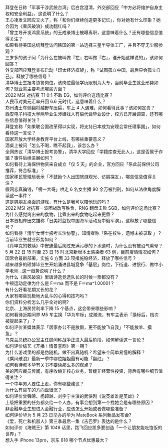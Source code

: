 拜登在日称「军事干涉武统台湾」后白宫澄清，外交部回应「中方必将维护自身主权和安全利益」，这说明了什么？  
王心凌发文回应又火了，称「和你们继续创造更多记忆」，你对她有什么印象？她会因为《乘风破浪》成功翻红吗？  
「曾主导开发鸿蒙系统」的王成录博士被曝离职，这意味着什么？还有哪些信息值得关注？  
如果看待美国总统拜登访问韩国的第一站选择三星半导体工厂，并且不穿无尘服参观？  
三岁多的孩子问「为什么左被叫做『左』右叫做『右』，谁开始这样说的」，该如何回答？  
外交部回应拜登宣布启动「印太经济框架」，称「试图孤立中国，最后只会孤立自己」，释放了哪些信号？  
清华博士生报考协警岗位，该岗位最低学历限制为大专，当前毕业生就业形势如何？就业需主要考虑哪些方面？  
2022 MSI 对抗赛 T1 0:1 不敌 EG，如何评价这场比赛？  
人民币对美元汇率升回 6.6 元时代，这意味着什么？  
郑州渣土车侧翻将越野车压扁，车上 4 人遇难，如何看待此事？该如何定责？  
西安电子科技大学两毕业生涉嫌找人有偿代做毕业设计，校方已开展调查，还有哪些信息值得关注？  
拜登宣称「如果联合国改革得以实现，将支持日本成为安理会常任理事国」，如何看待这一言论？  
国家开放大学终身教育平台上线，有哪些重要意义？  
酒桌上被问「怎么不喝，瞧不起我」，该怎么办？  
全网热议「清华博士报考协警」，清华大学回应「学籍库查无此人」，这是否属于诈骗？事件后续进展如何？  
如何看待上海保供物资来自成立「仅 5 天」的企业，官方回应「系此前保供公司推荐，符合标准」？  
国家移民管理局表示「不鼓励个人出国旅游观光、访朋探友」，哪些信息值得关注？  
假网恋真骗钱，「榜一大哥」哄走 6 名女主播 90 余万被判刑，如何从法律角度解读这一事件？  
这是男朋友桌面的游戏，有什么是我可以陪他玩的吗？  
2022 MSI 对抗赛一波团战改写胜负，RNG 翻盘击败 SGB，如何评价这场比赛？  
为什么感觉烤出来的食物，比煮出来的食物吃起来更香？  
日本首相岸田文雄称「日美将监视中国海军活动及中俄军演」，这释放了哪些信号？  
如何看待「清华女博士报考长沙协警」，知情者称「系在校生，遗憾未被录取 」？当前毕业生就业形势如何？  
《肖申克的救赎》中安迪最后爬过充满污秽的下水道时，为什么没有被沼气熏晕？  
5 月 22 日 15 时至 23 日 15 时北京新增本土感染者 63 例，目前疫情情况如何？  
国常会最新部署，实施 6 方面 33 项措施稳经济，释放了哪些信号？  
越来越多的硕博毕业生开始涌进县城竞争「基层」岗位，下街道、进银行、做中小学老师…这一趋势说明了什么？  
为什么《乘风破浪》里唐诗逸竞选队长的时候一票都没有？  
牛顿运动定律为什么是 F＝ma 而不是 F＝ma^1.00001？  
有什么好看花期又长的花？  
大家有哪些玩极地大乱斗的心得和技巧吗？  
你们资料分析怎么几乎全对的啊?  
北京、上海房贷利率下降 15 个基点，这会带来哪些影响？  
如何看待近期问界 M5 车主换「华为车标」成潮流，有车主表示「换标后，档次被提起来了」？  
如何评价某媒体表示「居家办公不是放假，更不能放飞自我」「不能放羊、摸鱼」？  
乌克兰总统办公室主任顾问称战争正进入最后阶段，如何解读这一言论？  
如何评价综艺《开播！情景喜剧》第一期？  
为什么游戏里的都是伪随机，做不出真随机？希望来个简单易懂的解释？  
《乘风破浪》最新一季中哪位姐姐最有可能「翻红」？  
如何看待叔本华有关书不要读那么多的观点？  
美的回应裁员传闻，有序收缩非核心业务，暂缓非经营性投资，背后有哪些细节值得关注？  
一个中年男人要往上走，你有哪些建议？  
为什么有些车的方向盘很沉？  
如何评价曾舜晞、杨超越、刘宇宁主演的武侠剧《说英雄谁是英雄》?  
上级把重要的任务都交给一个人办，有事会想到第一个找她会是有哪些原因？  
非金融毕业生想进入金融行业，应该怎么开始或者做哪些准备？  
如何评价华为 5 月 23 日举办的华为 MateBook 系列新品发布会?  
《爱，死亡和机器人》第三季最后一集《吉巴罗》表达的是什么？  
如何评价《海贼王》第 1049 话里，路飞回应凯多要创造「一个让朋友能吃饱饭的世界」?  
想入手 iPhone 13pro，京东 618 哪个节点优惠最大？  
